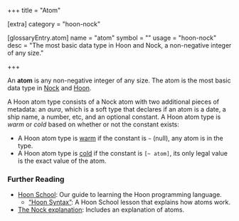 +++
title = "Atom"

[extra]
category = "hoon-nock"

[glossaryEntry.atom]
name = "atom"
symbol = ""
usage = "hoon-nock"
desc = "The most basic data type in Hoon and Nock, a non-negative integer of any size."

+++

An **atom** is any non-negative integer of any size. The atom is the most basic data type in [Nock](/glossary/nock) and [Hoon](/glossary/hoon).

A Hoon atom type consists of a Nock atom with two additional pieces of metadata:
an _aura_, which is a soft type that declares if an atom is a date, a ship name,
a number, etc, and an optional constant. A Hoon atom type is _warm_ or _cold_
based on whether or not the constant exists:

- A Hoon atom type is [warm](/glossary/warm-atom) if the constant is `~`
  (null), any atom is in the type.
- A Hoon atom type is [cold](/glossary/cold-atom) if the constant is `[~
  atom]`, its only legal value is the exact value of the atom.

### Further Reading

- [Hoon School](/courses/hoon-school/): Our guide to learning the Hoon
  programming language.
  - [“Hoon Syntax”](/courses/hoon-school/B-syntax#nouns): A Hoon School
    lesson that explains how atoms work.
- [The Nock explanation](/language/nock/reference/specification): Includes an explanation
  of atoms.
